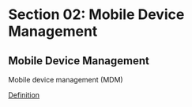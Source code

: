 # Section 02: Mobile Device Management

## Mobile Device Management
Mobile device management (MDM)

[Definition](../definitions/definitions_M.md#mobile-device-management)
